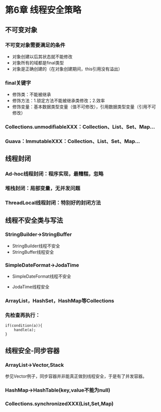 # 第6章 线程安全策略

## 不可变对象

### 不可变对象需要满足的条件

* 对象创建以后其状态就不能修改
* 对象所有的域都是final类型
* 对象是正确创建的（在对象创建期间，this引用没有溢出）

### final关键字

* 修饰类：不能被继承
* 修饰方法：1.锁定方法不能被继承类修改；2.效率
* 修饰变量：基本数据类型变量（值不可修改），引用数据类型变量（引用不可修改）

### Collections.unmodifiableXXX：Collection、List、Set、Map...

### Guava：ImmutableXXX：Collection、List、Set、Map...

## 线程封闭

### Ad-hoc线程封闭：程序实现，最糟糕，忽略

### 堆栈封闭：局部变量，无并发问题

### ThreadLocal线程封闭：特别好的封闭方法

## 线程不安全类与写法

### StringBuilder->StringBuffer

* StringBuilder线程不安全
* StringBuffer线程安全

### SimpleDateFormat->JodaTime

* SimpleDateFormat线程不安全

* JodaTime线程安全

### ArrayList，HashSet，HashMap等Collections

### 先检查再执行：

```
if(condition(a)){
	handle(a);
}
```

## 线程安全-同步容器

### ArrayList->Vector,Stack

参见Vector例子，同步容器并非能真正做到线程安全，于是有了并发容器。

### HashMap->HashTable(key,value不能为null)

### Collections.synchronizedXXX(List,Set,Map)

